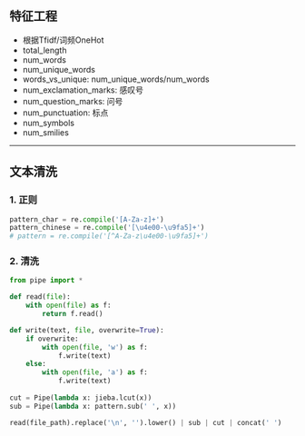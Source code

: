 ## 特征工程
- 根据Tfidf/词频OneHot
- total_length
- num_words
- num_unique_words
- words_vs_unique: num_unique_words/num_words
- num_exclamation_marks: 感叹号
- num_question_marks: 问号
- num_punctuation: 标点
- num_symbols
- num_smilies

---
## 文本清洗
### 1. 正则
```python
pattern_char = re.compile('[A-Za-z]+')
pattern_chinese = re.compile('[\u4e00-\u9fa5]+')
# pattern = re.compile('[^A-Za-z\u4e00-\u9fa5]+')
```

### 2. 清洗
```python
from pipe import *

def read(file):
    with open(file) as f:
        return f.read()

def write(text, file, overwrite=True):
    if overwrite:
        with open(file, 'w') as f:
            f.write(text)
    else:
        with open(file, 'a') as f:
            f.write(text)
            
cut = Pipe(lambda x: jieba.lcut(x))
sub = Pipe(lambda x: pattern.sub(' ', x))

read(file_path).replace('\n', '').lower() | sub | cut | concat(' ')
```
